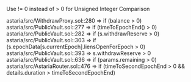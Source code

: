 Use != 0 instead of > 0 for Unsigned Integer Comparison

astaria/src/WithdrawProxy.sol::280 => if (balance > 0)
astaria/src/PublicVault.sol::277 => if (timeToEpochEnd() > 0) 
astaria/src/PublicVault.sol::282 => if (s.withdrawReserve > 0) 
astaria/src/PublicVault.sol::303 => if (s.epochData[s.currentEpoch].liensOpenForEpoch > 0) 
astaria/src/PublicVault.sol::393 => s.withdrawReserve > 0 
astaria/src/PublicVault.sol::636 => if (params.remaining > 0)
astaria/src/AstariaRouter.sol::476 => if (timeToSecondEpochEnd > 0 && details.duration > timeToSecondEpochEnd)